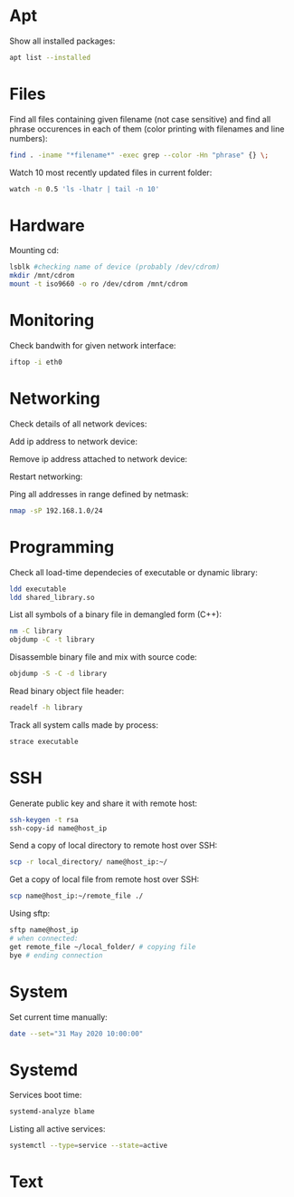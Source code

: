 
# Apt
Show all installed packages:
```bash
apt list --installed
```

# Files
Find all files containing given filename (not case sensitive) and find all phrase occurences in each of them (color printing with filenames and line numbers):
```bash
find . -iname "*filename*" -exec grep --color -Hn "phrase" {} \;
```
Watch 10 most recently updated files in current folder:
```bash
watch -n 0.5 'ls -lhatr | tail -n 10'
```

# Hardware
Mounting cd:
```bash
lsblk #checking name of device (probably /dev/cdrom)
mkdir /mnt/cdrom
mount -t iso9660 -o ro /dev/cdrom /mnt/cdrom
```

# Monitoring
Check bandwith for given network interface:
```bash
iftop -i eth0
```
# Networking
Check details of all network devices:

Add ip address to network device:

Remove ip address attached to network device:

Restart networking:

Ping all addresses in range defined by netmask:
```bash
nmap -sP 192.168.1.0/24
```

# Programming
Check all load-time dependecies of executable or dynamic library:
```bash
ldd executable
ldd shared_library.so
```

List all symbols of a binary file in demangled form (C++):
```bash
nm -C library
objdump -C -t library
```

Disassemble binary file and mix with source code:
```bash
objdump -S -C -d library
```
Read binary object file header:
```bash
readelf -h library
```

Track all system calls made by process:
```bash
strace executable
```

# SSH
Generate public key and share it with remote host:
```bash
ssh-keygen -t rsa
ssh-copy-id name@host_ip
```

Send a copy of local directory to remote host over SSH:
```bash
scp -r local_directory/ name@host_ip:~/
```

Get a copy of local file from remote host over SSH:
```bash
scp name@host_ip:~/remote_file ./
```

Using sftp:
```bash
sftp name@host_ip
# when connected: 
get remote_file ~/local_folder/ # copying file
bye # ending connection
```

# System
Set current time manually:
```bash
date --set="31 May 2020 10:00:00"
```

# Systemd
Services boot time:
```bash
systemd-analyze blame
```

Listing all active services:
```bash
systemctl --type=service --state=active

```

# Text